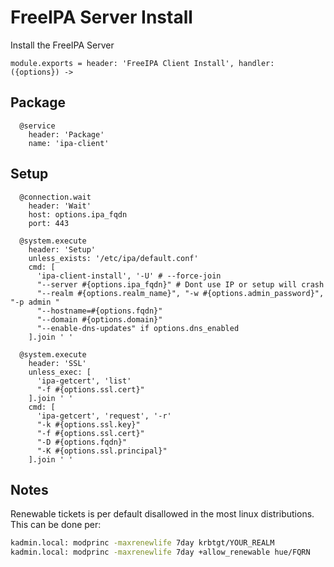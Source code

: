 
# FreeIPA Server Install

Install the FreeIPA Server

    module.exports = header: 'FreeIPA Client Install', handler: ({options}) ->

## Package

      @service
        header: 'Package'
        name: 'ipa-client'

## Setup

      @connection.wait
        header: 'Wait'
        host: options.ipa_fqdn
        port: 443
        
      @system.execute
        header: 'Setup'
        unless_exists: '/etc/ipa/default.conf'
        cmd: [
          'ipa-client-install', '-U' # --force-join
          "--server #{options.ipa_fqdn}" # Dont use IP or setup will crash
          "--realm #{options.realm_name}", "-w #{options.admin_password}", "-p admin "
          "--hostname=#{options.fqdn}"
          "--domain #{options.domain}"
          "--enable-dns-updates" if options.dns_enabled
        ].join ' '
      
      @system.execute
        header: 'SSL'
        unless_exec: [
          'ipa-getcert', 'list'
          "-f #{options.ssl.cert}"
        ].join ' '
        cmd: [
          'ipa-getcert', 'request', '-r'
          "-k #{options.ssl.key}"
          "-f #{options.ssl.cert}"
          "-D #{options.fqdn}"
          "-K #{options.ssl.principal}"
        ].join ' '

## Notes

Renewable tickets is per default disallowed in the most linux distributions. This can be done per:

```bash
kadmin.local: modprinc -maxrenewlife 7day krbtgt/YOUR_REALM
kadmin.local: modprinc -maxrenewlife 7day +allow_renewable hue/FQRN
```
